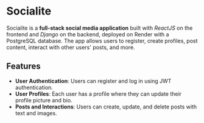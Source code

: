 # Socialite
Socialite is a **full-stack social media application** built with *ReactJS* on the frontend and *Django* on the backend, deployed on Render with a PostgreSQL database. The app allows users to register, create profiles, post content, interact with other users' posts, and more.

## Features
- **User Authentication**: Users can register and log in using JWT authentication.
- **User Profiles**: Each user has a profile where they can update their profile picture and bio.
- **Posts and Interactions**: Users can create, update, and delete posts with text and images.

